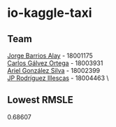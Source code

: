 # io-kaggle-taxi

## Team
[Jorge Barrios Alay](https://github.com/jBarrios26) - 18001175 \
[Carlos Gálvez Ortega](https://github.com/CarlosG004) - 18003931 \
[Ariel González Silva](https://github.com/arielg6689) - 18002399 \
[JP Rodríguez Illescas](https://github.com/juampa864) - 18004463 \

## Lowest RMSLE
0.68607
